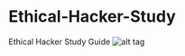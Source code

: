 # Ethical-Hacker-Study
Ethical Hacker Study Guide 
![alt tag]( https://travis-ci.org/sinesiobittencourt/Ethical-Hacker-Study.svg?branch=master )

